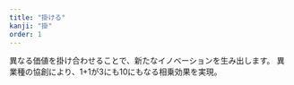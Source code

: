 ```yaml
---
title: "掛ける"
kanji: "掛"
order: 1
---
```


異なる価値を掛け合わせることで、新たなイノベーションを生み出します。
異業種の協創により、1+1が3にも10にもなる相乗効果を実現。